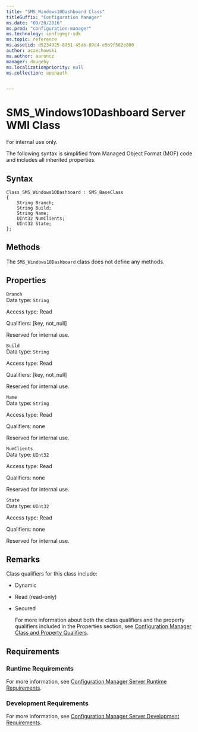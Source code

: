 ```yaml
---
title: "SMS_Windows10Dashboard Class"
titleSuffix: "Configuration Manager"
ms.date: "09/20/2016"
ms.prod: "configuration-manager"
ms.technology: configmgr-sdk
ms.topic: reference
ms.assetid: d5234925-8951-45ab-89d4-e5b9f582e800
author: aczechowski
ms.author: aaroncz
manager: dougeby
ms.localizationpriority: null
ms.collection: openauth


---
```

# SMS_Windows10Dashboard Server WMI Class
For internal use only.  

 The following syntax is simplified from Managed Object Format (MOF) code and includes all inherited properties.  

## Syntax  

```  
Class SMS_Windows10Dashboard : SMS_BaseClass  
{  
    String Branch;  
    String Build;  
    String Name;  
    UInt32 NumClients;  
    UInt32 State;  
};  

```  

## Methods  
 The `SMS_Windows10Dashboard` class does not define any methods.  

## Properties  
 `Branch`  
 Data type: `String`  

 Access type: Read  

 Qualifiers: [key, not_null]  

 Reserved for internal use.  

 `Build`  
 Data type: `String`  

 Access type: Read  

 Qualifiers: [key, not_null]  

 Reserved for internal use.  

 `Name`  
 Data type: `String`  

 Access type: Read  

 Qualifiers: none  

 Reserved for internal use.  

 `NumClients`  
 Data type: `UInt32`  

 Access type: Read  

 Qualifiers: none  

 Reserved for internal use.  

 `State`  
 Data type: `UInt32`  

 Access type: Read  

 Qualifiers: none  

 Reserved for internal use.  

## Remarks  
 Class qualifiers for this class include:  

- Dynamic  

- Read (read-only)  

- Secured  

  For more information about both the class qualifiers and the property qualifiers included in the Properties section, see [Configuration Manager Class and Property Qualifiers](../../../develop/reference/misc/class-and-property-qualifiers.md).  

## Requirements  

### Runtime Requirements  
 For more information, see [Configuration Manager Server Runtime Requirements](../../../develop/core/reqs/server-runtime-requirements.md).  

### Development Requirements  
 For more information, see [Configuration Manager Server Development Requirements](../../../develop/core/reqs/server-development-requirements.md).  
